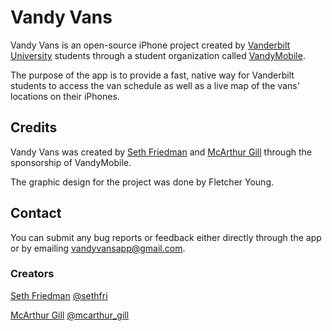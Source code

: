 Vandy Vans
==========

Vandy Vans is an open-source iPhone project created by [Vanderbilt University](http://vanderbilt.edu) students through a student organization called [VandyMobile](https://www.facebook.com/VandyMobile).

The purpose of the app is to provide a fast, native way for Vanderbilt students to access the van schedule as well as a live map of the vans' locations on their iPhones.

## Credits

Vandy Vans was created by [Seth Friedman](https://github.com/sethfri) and [McArthur Gill](https://github.com/mcarthurgill) through the sponsorship of VandyMobile.

The graphic design for the project was done by Fletcher Young.

## Contact

You can submit any bug reports or feedback either directly through the app or by emailing [vandyvansapp@gmail.com](mailto:vandyvansapp@gmail.com).

### Creators

[Seth Friedman](https://github.com/sethfri) 
[@sethfri](https://twitter.com/sethfri)

[McArthur Gill](https://github.com/mcarthurgill) 
[@mcarthur_gill](https://twitter.com/mcarthur_gill)
